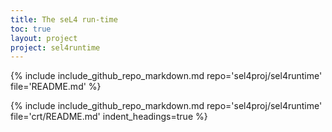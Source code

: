 ```yaml
---
title: The seL4 run-time
toc: true
layout: project
project: sel4runtime
---
```

{% include include_github_repo_markdown.md repo='sel4proj/sel4runtime' file='README.md' %}


{% include include_github_repo_markdown.md repo='sel4proj/sel4runtime' file='crt/README.md' indent_headings=true %}
